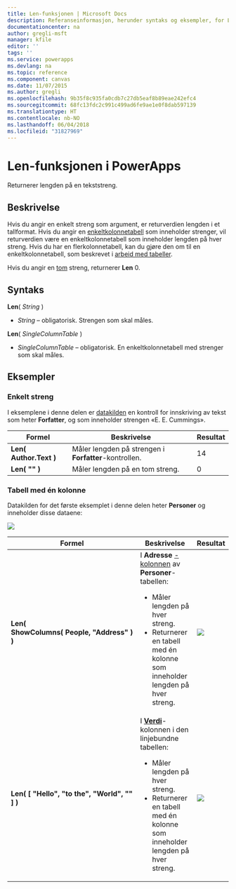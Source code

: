 ```yaml
---
title: Len-funksjonen | Microsoft Docs
description: Referanseinformasjon, herunder syntaks og eksempler, for Len-funksjonen i PowerApps
documentationcenter: na
author: gregli-msft
manager: kfile
editor: ''
tags: ''
ms.service: powerapps
ms.devlang: na
ms.topic: reference
ms.component: canvas
ms.date: 11/07/2015
ms.author: gregli
ms.openlocfilehash: 9b35f8c935fa0cdb7c27db5eaf8b89eae242efc4
ms.sourcegitcommit: 68fc13fdc2c991c499ad6fe9ae1e0f8dab597139
ms.translationtype: HT
ms.contentlocale: nb-NO
ms.lasthandoff: 06/04/2018
ms.locfileid: "31827969"
---
```

# <a name="len-function-in-powerapps"></a>Len-funksjonen i PowerApps
Returnerer lengden på en tekststreng.

## <a name="description"></a>Beskrivelse
Hvis du angir en enkelt streng som argument, er returverdien lengden i et tallformat.  Hvis du angir en [enkeltkolonnetabell](../working-with-tables.md) som inneholder strenger, vil returverdien være en enkeltkolonnetabell som inneholder lengden på hver streng. Hvis du har en flerkolonnetabell, kan du gjøre den om til en enkeltkolonnetabell, som beskrevet i [arbeid med tabeller](../working-with-tables.md).

Hvis du angir en [tom](function-isblank-isempty.md) streng, returnerer **Len** 0.

## <a name="syntax"></a>Syntaks
**Len**( *String* )

* *String* – obligatorisk. Strengen som skal måles.

**Len**( *SingleColumnTable* )

* *SingleColumnTable* – obligatorisk. En enkeltkolonnetabell med strenger som skal måles.

## <a name="examples"></a>Eksempler
### <a name="single-string"></a>Enkelt streng
I eksemplene i denne delen er [datakilden](../working-with-data-sources.md) en kontroll for innskriving av tekst som heter **Forfatter**, og som inneholder strengen «E. E. Cummings».

| Formel | Beskrivelse | Resultat |
| --- | --- | --- |
| **Len( Author.Text )** |Måler lengden på strengen i **Forfatter**-kontrollen. |14 |
| **Len( "" )** |Måler lengden på en tom streng. |0 |

### <a name="single-column-table"></a>Tabell med én kolonne
Datakilden for det første eksemplet i denne delen heter **Personer** og inneholder disse dataene:

![](media/function-len/people-table.png)

| Formel | Beskrivelse | Resultat |
| --- | --- | --- |
| **Len( ShowColumns(&nbsp;People,&nbsp;"Address"&nbsp;) )** |I **Adresse** [-kolonnen](../working-with-tables.md#columns) av **Personer**-tabellen:<br><ul><li>Måler lengden på hver streng.</li><li>Returnerer en tabell med én kolonne som inneholder lengden på hver streng.</li> |<style> img { max-width: none } </style> ![](media/function-len/people-table-len.png) |
| **Len( [ "Hello", "to the", "World", "" ] )** |I **[Verdi](function-value.md)**-kolonnen i den linjebundne tabellen:<br><ul><li>Måler lengden på hver streng.</li><li>Returnerer en tabell med én kolonne som inneholder lengden på hver streng.</li> |![](media/function-len/people-table-len-inline.png) |

